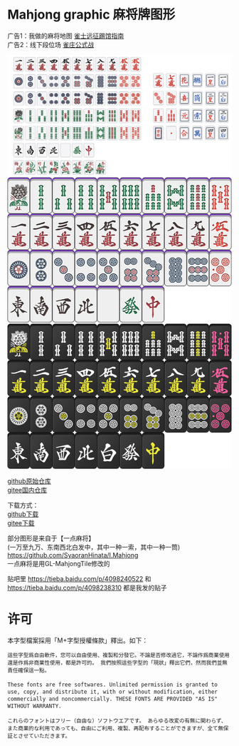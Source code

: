 # Mahjong graphic 麻将牌图形
广告1：我做的麻将地图 [雀士远征踢馆指南](https://r-mj.com/)  
广告2：线下段位场 [雀庄公式战](https://rate.r-mj.com/)

![preview](preview.png)
![preview](PNG%20位图/雀魂样式%20majsoul%20style/purple/mjui.png)
![preview](PNG%20位图/雀魂样式%20majsoul%20style/black/mjui.png)

[github原始仓库](https://github.com/lietxia/mahjong_graphic)  
[gitee国内仓库](https://gitee.com/lietxia_admin/mahjong_graphic)  

下载方式：  
[github下载](https://github.com/lietxia/mahjong_graphic/archive/refs/heads/main.zip)  
[gitee下载](https://gitee.com/lietxia_admin/mahjong_graphic/repository/archive/main.zip)

部分图形是来自于【一点麻将】  
(一万至九万、东南西北白发中，其中一种一索，其中一种一筒)  
https://github.com/SyaoranHinata/I.Mahjong  
一点麻将是用GL-MahjongTile修改的  

贴吧里
https://tieba.baidu.com/p/4098240522
和
https://tieba.baidu.com/p/4098238310
都是我发的贴子

# 许可
本字型檔案採用「M+字型授權條款」釋出。如下：

```
這些字型爲自由軟件，您可以自由使用、複製和分發它。不論是否修改過它，不論作爲商業使用還是作爲非商業性使用，都是許可的。 我們按照這些字型的「現狀」釋出它們，然而我們並無責任確保這一點。

These fonts are free softwares. Unlimited permission is granted to use, copy, and distribute it, with or without modification, either commercially and noncommercially. THESE FONTS ARE PROVIDED "AS IS" WITHOUT WARRANTY.

これらのフォントはフリー（自由な）ソフトウエアです。 あらゆる改変の有無に関わらず、また商業的な利用であっても、自由にご利用、複製、再配布することができますが、全て無保証とさせていただきます。
```
